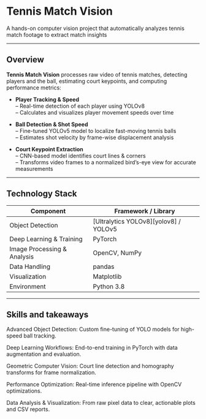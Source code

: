 # Tennis Match Vision

A hands-on computer vision project that automatically analyzes tennis match footage to extract match insights

---

## Overview

**Tennis Match Vision** processes raw video of tennis matches, detecting players and the ball, estimating court keypoints, and computing performance metrics:

- **Player Tracking & Speed**  
  – Real-time detection of each player using YOLOv8  
  – Calculates and visualizes player movement speeds over time

- **Ball Detection & Shot Speed**  
  – Fine-tuned YOLOv5 model to localize fast-moving tennis balls  
  – Estimates shot velocity by frame-wise displacement analysis

- **Court Keypoint Extraction**  
  – CNN-based model identifies court lines & corners  
  – Transforms video frames to a normalized bird’s-eye view for accurate measurements

---

## Technology Stack

| Component                       | Framework / Library        |
| ------------------------------- | -------------------------- |
| Object Detection                | [Ultralytics YOLOv8][yolov8] / YOLOv5 |
| Deep Learning & Training        | PyTorch                    |
| Image Processing & Analysis     | OpenCV, NumPy              |
| Data Handling                   | pandas                     |
| Visualization                   | Matplotlib                 |
| Environment                     | Python 3.8                 |

---

## Skills and takeaways

Advanced Object Detection: Custom fine-tuning of YOLO models for high-speed ball tracking.

Deep Learning Workflows: End-to-end training in PyTorch with data augmentation and evaluation.

Geometric Computer Vision: Court line detection and homography transforms for frame normalization.

Performance Optimization: Real-time inference pipeline with OpenCV optimizations.

Data Analysis & Visualization: From raw pixel data to clear, actionable plots and CSV reports.

